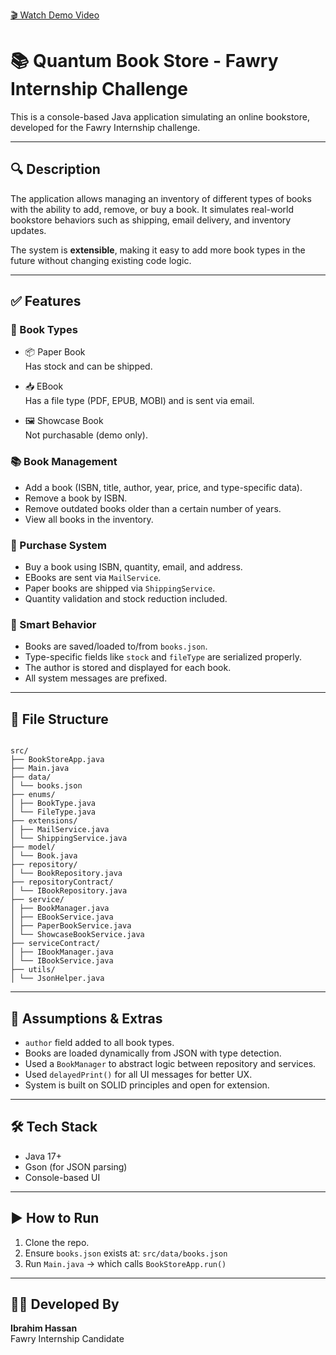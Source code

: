 [🎬 Watch Demo Video](https://drive.google.com/file/d/1fKz2zcM_0xhvvr7JPN8tIk2Qc_r_AJ5Z/view?usp=drivesdk)

# 📚 Quantum Book Store - Fawry Internship Challenge

This is a console-based Java application simulating an online bookstore, developed for the Fawry Internship challenge.

---

## 🔍 Description

The application allows managing an inventory of different types of books with the ability to add, remove, or buy a book. It simulates real-world bookstore behaviors such as shipping, email delivery, and inventory updates.

The system is **extensible**, making it easy to add more book types in the future without changing existing code logic.

---

## ✅ Features

### 🧾 Book Types

- 📦 Paper Book  
  Has stock and can be shipped.

- 📥 EBook  
  Has a file type (PDF, EPUB, MOBI) and is sent via email.

- 🖼️ Showcase Book  
  Not purchasable (demo only).

### 📚 Book Management

- Add a book (ISBN, title, author, year, price, and type-specific data).
- Remove a book by ISBN.
- Remove outdated books older than a certain number of years.
- View all books in the inventory.

### 🛒 Purchase System

- Buy a book using ISBN, quantity, email, and address.
- EBooks are sent via `MailService`.
- Paper books are shipped via `ShippingService`.
- Quantity validation and stock reduction included.

### 🧠 Smart Behavior

- Books are saved/loaded to/from `books.json`.
- Type-specific fields like `stock` and `fileType` are serialized properly.
- The author is stored and displayed for each book.
- All system messages are prefixed.

---

## 📂 File Structure

```

src/
├── BookStoreApp.java
├── Main.java
├── data/
│ └── books.json
├── enums/
│ ├── BookType.java
│ └── FileType.java
├── extensions/
│ ├── MailService.java
│ └── ShippingService.java
├── model/
│ └── Book.java
├── repository/
│ └── BookRepository.java
├── repositoryContract/
│ └── IBookRepository.java
├── service/
│ ├── BookManager.java
│ ├── EBookService.java
│ ├── PaperBookService.java
│ └── ShowcaseBookService.java
├── serviceContract/
│ ├── IBookManager.java
│ └── IBookService.java
├── utils/
│ └── JsonHelper.java

```

---

## 📌 Assumptions & Extras

- `author` field added to all book types.
- Books are loaded dynamically from JSON with type detection.
- Used a `BookManager` to abstract logic between repository and services.
- Used `delayedPrint()` for all UI messages for better UX.
- System is built on SOLID principles and open for extension.

---

## 🛠 Tech Stack

- Java 17+
- Gson (for JSON parsing)
- Console-based UI

---

## ▶️ How to Run

1. Clone the repo.
2. Ensure `books.json` exists at: `src/data/books.json`
3. Run `Main.java` → which calls `BookStoreApp.run()`

---

## 👨‍💻 Developed By

**Ibrahim Hassan**  
Fawry Internship Candidate
